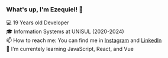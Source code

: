 ### What's up, I'm Ezequiel! 👋

💻 19 Years old Developer <br/>
🎓 Information Systems at UNISUL (2020-2024)<br/>
📫  How to reach me: You can find me in [Instagram](https://www.instagram.com/_menneck/) and [LinkedIn](https://www.linkedin.com/in/ezequiel-menneck-7a05931a4/) <br/>
🌱 I'm currentely learning JavaScript, React, and Vue<br/>
